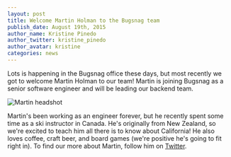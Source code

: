 ```yaml
---
layout: post
title: Welcome Martin Holman to the Bugsnag team
publish_date: August 19th, 2015
author_name: Kristine Pinedo
author_twitter: kristine_pinedo
author_avatar: kristine
categories: news
---
```


Lots is happening in the Bugsnag office these days, but most recently we got to welcome Martin Holman to our team! Martin is joining Bugsnag as a senior software engineer and will be leading our backend team.

![Martin headshot](/img/posts/martin-holman.jpg)

Martin's been working as an engineer forever, but he recently spent some time as a ski instructor in Canada. He's originally from New Zealand, so we're excited to teach him all there is to know about California! He also loves coffee, craft beer, and board games (we're positive he's going to fit right in). To find our more about Martin, follow him on [Twitter](https://twitter.com/martin308).
